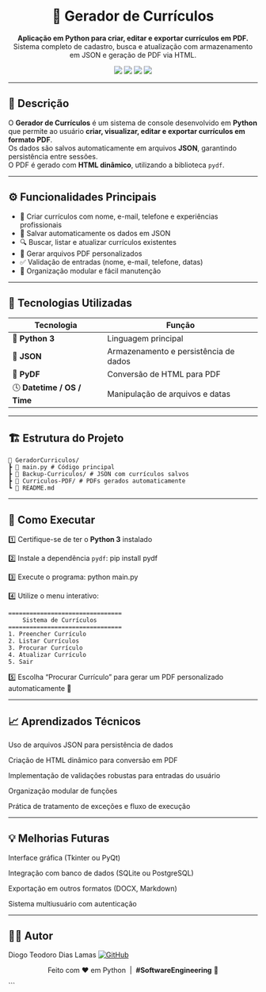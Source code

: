 <h1 align="center">🧾 Gerador de Currículos</h1>

<p align="center">
  <b>Aplicação em Python para criar, editar e exportar currículos em PDF.</b><br>
  Sistema completo de cadastro, busca e atualização com armazenamento em JSON e geração de PDF via HTML.
</p>

<p align="center">
  <img src="https://img.shields.io/badge/Python-3776AB?style=for-the-badge&logo=python&logoColor=white"/>
  <img src="https://img.shields.io/badge/JSON-000000?style=for-the-badge&logo=json&logoColor=white"/>
  <img src="https://img.shields.io/badge/PyDF-FFD43B?style=for-the-badge&logo=adobeacrobatreader&logoColor=black"/>
  <img src="https://img.shields.io/badge/CLI%20Application-2E3440?style=for-the-badge&logo=gnu-bash&logoColor=white"/>
</p>

---

## 📘 Descrição

O **Gerador de Currículos** é um sistema de console desenvolvido em **Python** que permite ao usuário **criar, visualizar, editar e exportar currículos em formato PDF**.  
Os dados são salvos automaticamente em arquivos **JSON**, garantindo persistência entre sessões.  
O PDF é gerado com **HTML dinâmico**, utilizando a biblioteca `pydf`.

---

## ⚙️ Funcionalidades Principais

- 🧾 Criar currículos com nome, e-mail, telefone e experiências profissionais  
- 💾 Salvar automaticamente os dados em JSON  
- 🔍 Buscar, listar e atualizar currículos existentes  
- 📄 Gerar arquivos PDF personalizados  
- ✅ Validação de entradas (nome, e-mail, telefone, datas)  
- 🧠 Organização modular e fácil manutenção  

---

## 🧰 Tecnologias Utilizadas

| Tecnologia | Função |
|-------------|--------|
| 🐍 **Python 3** | Linguagem principal |
| 🧩 **JSON** | Armazenamento e persistência de dados |
| 📄 **PyDF** | Conversão de HTML para PDF |
| 🕓 **Datetime / OS / Time** | Manipulação de arquivos e datas |

---

## 🏗️ Estrutura do Projeto

    📁 GeradorCurriculos/
    ┣ 📜 main.py # Código principal
    ┣ 📂 Backup-Curriculos/ # JSON com currículos salvos
    ┣ 📂 Curriculos-PDF/ # PDFs gerados automaticamente
    ┗ 📜 README.md


---

## 🚀 Como Executar

1️⃣ Certifique-se de ter o **Python 3** instalado  

2️⃣ Instale a dependência `pydf`:
pip install pydf

3️⃣ Execute o programa:
python main.py

4️⃣ Utilize o menu interativo:

    ================================
        Sistema de Currículos
    ================================
    1. Preencher Currículo
    2. Listar Currículos
    3. Procurar Currículo
    4. Atualizar Currículo
    5. Sair
   
5️⃣ Escolha “Procurar Currículo” para gerar um PDF personalizado automaticamente 🧾

---

## 📈 Aprendizados Técnicos
Uso de arquivos JSON para persistência de dados

Criação de HTML dinâmico para conversão em PDF

Implementação de validações robustas para entradas do usuário

Organização modular de funções

Prática de tratamento de exceções e fluxo de execução

---

## 💡 Melhorias Futuras
Interface gráfica (Tkinter ou PyQt)

Integração com banco de dados (SQLite ou PostgreSQL)

Exportação em outros formatos (DOCX, Markdown)

Sistema multiusuário com autenticação

---

## 👨‍💻 Autor
Diogo Teodoro Dias Lamas
[![GitHub](https://img.shields.io/badge/GitHub-181717?style=for-the-badge&logo=github&logoColor=white)](https://github.com/TheTekig)

<p align="center"> Feito com ❤️ em Python &nbsp;|&nbsp; <b>#SoftwareEngineering</b> 🧠 </p> ```
